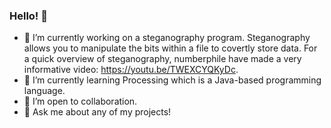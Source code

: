 ### Hello! 👋

- 🔭 I’m currently working on a steganography program. Steganography allows you to manipulate the bits within a file to covertly store data. For a quick overview of steganography, numberphile have made a very informative video: https://youtu.be/TWEXCYQKyDc.
- 🌱 I’m currently learning Processing which is a Java-based programming language.
- 👯 I’m open to collaboration.
- 💬 Ask me about any of my projects!
